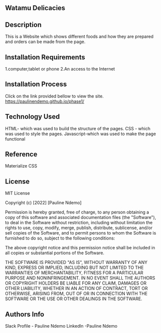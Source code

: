 ## Watamu Delicacies

## Description 
This is a Website which shows different foods and how they are prepared and orders can be made from the page.

## Installation Requirements 
1.computer,tablet or phone
2.An access to the Internet

## Installation Process
 Click on the link provided bellow to view the site.
 https://paulinendemo.github.io/phase1/
## Technology Used 
HTML- which was used to build the structure of the pages.
CSS - which was used to style the pages.
Javascript-which was used to make the page functional

## Reference
Materialize CSS

## License 
MIT License

Copyright (c) [2022] [Pauline Ndemo]

Permission is hereby granted, free of charge, to any person obtaining a copy of this software and associated documentation files (the "Software"), to deal in the Software without restriction, including without limitation the rights to use, copy, modify, merge, publish, distribute, sublicense, and/or sell copies of the Software, and to permit persons to whom the Software is furnished to do so, subject to the following conditions:

The above copyright notice and this permission notice shall be included in all copies or substantial portions of the Software.

THE SOFTWARE IS PROVIDED "AS IS", WITHOUT WARRANTY OF ANY KIND, EXPRESS OR IMPLIED, INCLUDING BUT NOT LIMITED TO THE WARRANTIES OF MERCHANTABILITY, FITNESS FOR A PARTICULAR PURPOSE AND NONINFRINGEMENT. IN NO EVENT SHALL THE AUTHORS OR COPYRIGHT HOLDERS BE LIABLE FOR ANY CLAIM, DAMAGES OR OTHER LIABILITY, WHETHER IN AN ACTION OF CONTRACT, TORT OR OTHERWISE, ARISING FROM, OUT OF OR IN CONNECTION WITH THE SOFTWARE OR THE USE OR OTHER DEALINGS IN THE SOFTWARE.

## Authors Info 
Slack Profile - Pauline Ndemo
Linkedln -Pauline Ndemo